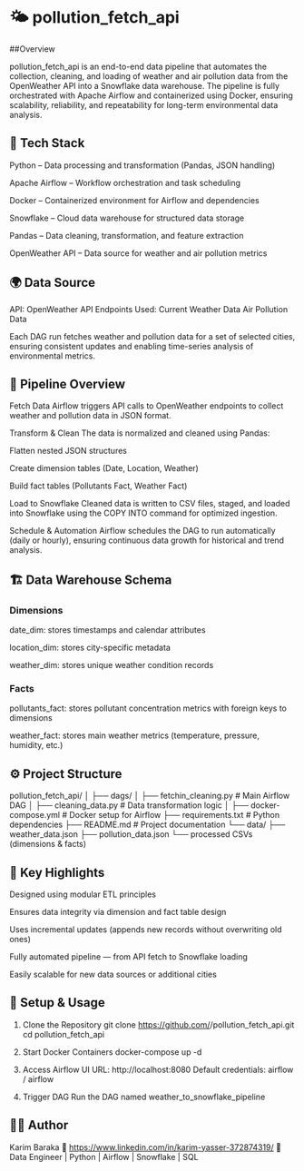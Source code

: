 # 🌤️ pollution_fetch_api

##Overview

pollution_fetch_api is an end-to-end data pipeline that automates the collection, cleaning, and loading of weather and air pollution data from the OpenWeather API into a Snowflake data warehouse.
The pipeline is fully orchestrated with Apache Airflow and containerized using Docker, ensuring scalability, reliability, and repeatability for long-term environmental data analysis.


## 🚀 Tech Stack

Python – Data processing and transformation (Pandas, JSON handling)

Apache Airflow – Workflow orchestration and task scheduling

Docker – Containerized environment for Airflow and dependencies

Snowflake – Cloud data warehouse for structured data storage

Pandas – Data cleaning, transformation, and feature extraction

OpenWeather API – Data source for weather and air pollution metrics


## 🌍 Data Source

API: OpenWeather API
Endpoints Used:
Current Weather Data
Air Pollution Data

Each DAG run fetches weather and pollution data for a set of selected cities, ensuring consistent updates and enabling time-series analysis of environmental metrics.


## 🧩 Pipeline Overview

Fetch Data
Airflow triggers API calls to OpenWeather endpoints to collect weather and pollution data in JSON format.

Transform & Clean
The data is normalized and cleaned using Pandas:

Flatten nested JSON structures

Create dimension tables (Date, Location, Weather)

Build fact tables (Pollutants Fact, Weather Fact)

Load to Snowflake
Cleaned data is written to CSV files, staged, and loaded into Snowflake using the COPY INTO command for optimized ingestion.

Schedule & Automation
Airflow schedules the DAG to run automatically (daily or hourly), ensuring continuous data growth for historical and trend analysis.


## 🏗️ Data Warehouse Schema

### Dimensions

date_dim: stores timestamps and calendar attributes

location_dim: stores city-specific metadata

weather_dim: stores unique weather condition records

### Facts

pollutants_fact: stores pollutant concentration metrics with foreign keys to dimensions

weather_fact: stores main weather metrics (temperature, pressure, humidity, etc.)

## ⚙️ Project Structure
pollution_fetch_api/
│
├── dags/
│   ├── fetchin_cleaning.py        # Main Airflow DAG
│   ├── cleaning_data.py           # Data transformation logic
│
├── docker-compose.yml             # Docker setup for Airflow
├── requirements.txt               # Python dependencies
├── README.md                      # Project documentation
└── data/
    ├── weather_data.json
    ├── pollution_data.json
    └── processed CSVs (dimensions & facts)

## 🧠 Key Highlights

Designed using modular ETL principles

Ensures data integrity via dimension and fact table design

Uses incremental updates (appends new records without overwriting old ones)

Fully automated pipeline — from API fetch to Snowflake loading

Easily scalable for new data sources or additional cities


## 💾 Setup & Usage

1. Clone the Repository
git clone https://github.com/<your-username>/pollution_fetch_api.git
cd pollution_fetch_api

2. Start Docker Containers
docker-compose up -d

3. Access Airflow UI
URL: http://localhost:8080
Default credentials: airflow / airflow

4. Trigger DAG
Run the DAG named weather_to_snowflake_pipeline

## 🧑‍💻 Author

Karim Baraka
📧 https://www.linkedin.com/in/karim-yasser-372874319/
💼 Data Engineer | Python | Airflow | Snowflake | SQL
